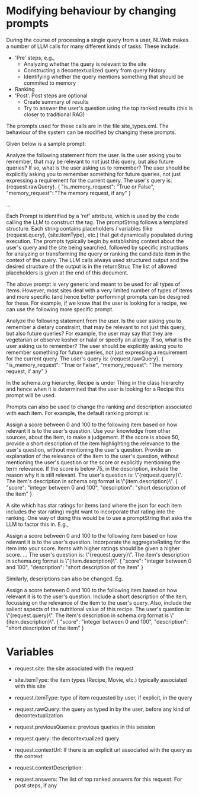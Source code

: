 # Modifying behaviour by changing prompts

During the course of processing a single query from a user, NLWeb makes a number of
LLM calls for many different kinds of tasks. These include:

- 'Pre' steps, e.g.,
  * Analyzing whether the query is relevant to the site
  * Constructing a decontextualized query from query history
  * Identifying whether the query mentions something that should be commited to memory
- Ranking
- 'Post'. Post steps are optional 
  * Create summary of results
  * Try to answer the user's question using the top ranked results (this is closer to traditional RAG)

The prompts used for these calls are in the file site_types.xml. The behaviour of the system can be modified
by changing these prompts.

 Given below is a sample prompt:

<Thing>
   <Prompt ref="DetectMemoryRequestPrompt">
      <promptString>
        Analyze the following statement from the user. 
        Is the user asking you to remember, that may be relevant to not just this query, but also future queries? 
        If so, what is the user asking us to remember?
        The user should be explicitly asking you to remember something for future queries, 
        not just expressing a requirement for the current query.
        The user's query is: {request.rawQuery}.
      </promptString>
      <returnStruc>
        {
          "is_memory_request": "True or False",
          "memory_request": "The memory request, if any"
        }
      </returnStruc>
    </Prompt>

 ...

</Thing>


Each <tag>Prompt</tag> is identified by a 'ref' attribute, which is used
by the code calling the LLM to construct the tag. The <tag>promptString</tag>
follows a templated structure. Each string contains placeholders / variables
(like {request.query}, {site.itemType}, etc.) that get dynamically populated
during execution. The prompts typically begin by establishing context about
the user's query and the site being searched, followed by specific instructions
for analyzing or transforming the query or ranking the candidate item
in the context of the query. The LLM calls always used structured output
and the desired structure of the output is in the <tag>returnStruc</tag>
The list of allowed placeholders is given at the end of this document.

The above prompt is very generic and meant to be used for all types of
items. However, most sites deal with a very limited number of types of items
and more specific (and hence better performing) prompts can be designed
for these. For example, if we know that the user is looking for a recipe,
we can use the following more specific prompt.

  <Recipe>
    <Prompt ref="DetectMemoryRequestPrompt">
      <promptString>
        Analyze the following statement from the user. 
        Is the user asking you to remember a dietary constraint, that may be relevant
        to not just this query, but also future queries? For example, the user may say
        that they are vegetarian or observe kosher or halal or specify an allergy.
        If so, what is the user asking us to remember?
        The user should be explicitly asking you to remember something for future queries, 
        not just expressing a requirement for the current query.
        The user's query is: {request.rawQuery}.
      </promptString>
      <returnStruc>
        {
          "is_memory_request": "True or False",
          "memory_request": "The memory request, if any"
        }
      </returnStruc>
    </Prompt>
  </Recipe>

In the schema.org hierarchy, <tag>Recipe</tag> is under <tag>Thing</tag> in the class
hierarchy and hence when it is determined that the user is looking for a <tag>Recipe</tag>
this prompt will be used.

Prompts can also be used to change the ranking and description associated with
each item. For example, the default ranking prompt is:


   <Prompt ref="RankingPrompt">
      <promptString>
        Assign a score between 0 and 100 to the following item
        based on how relevant it is to the user's question. Use your knowledge from other sources, about the item, to make a judgement. 
        If the score is above 50, provide a short description of the item highlighting the relevance to the user's question, without mentioning the user's question.
        Provide an explanation of the relevance of the item to the user's question, without mentioning the user's question or the score or explicitly mentioning the term relevance.
        If the score is below 75, in the description, include the reason why it is still relevant.
        The user's question is: \"{request.query}\". The item's description in schema.org format is \"{item.description}\".
      </promptString>
      <returnStruc>
        {
          "score": "integer between 0 and 100",
          "description": "short description of the item"
        }
      </returnStruc>
   </Prompt>

A site which has star ratings for items (and where the json for each item includes the star rating) might want to
incorporate that rating into the ranking. One way of doing this would be to use a <tag>promptString</tag> that
asks the LLM to factor this in. E.g.,

   <Prompt ref="RankingPrompt">
      <promptString>
        Assign a score between 0 and 100 to the following item
        based on how relevant it is to the user's question. Incorporate the aggregateRating for the item into your
	score. Items with higher ratings should be given a higher score.
	...
        The user's question is: \"{request.query}\". The item's description in schema.org format is \"{item.description}\".
      </promptString>
      <returnStruc>
        {
          "score": "integer between 0 and 100",
          "description": "short description of the item"
        }
      </returnStruc>
   </Prompt>

Similarly, descriptions can also be changed. Eg.

 <Recipe>
   <Prompt ref="RankingPrompt">
      <promptString>
        Assign a score between 0 and 100 to the following item
        based on how relevant it is to the user's question. Include a short description of the item, focussing on the
	relevance of the item to the user's query. Also, include the salient aspects of the nutritional value of
	this recipe.
        The user's question is: \"{request.query}\". The item's description in schema.org format is \"{item.description}\".
      </promptString>
      <returnStruc>
        {
          "score": "integer between 0 and 100",
          "description": "short description of the item"
        }
      </returnStruc>
   </Prompt>
 </Recipe>



# Variables

 - request.site: the site associated with the request
 
 - site.itemType: the item types (Recipe, Movie, etc.) typically associated with this site
 - request.itemType: type of item requested by user, if explicit, in the query

 - request.rawQuery: the query as typed in by the user, before any kind of decontextualization
 - request.previousQueries: previous queries in this session
 - request.query: the decontextualized query
 
 - request.contextUrl: If there is an explicit url associated with the query as the context
 - request.contextDescription:

 - request.answers: The list of top ranked answers for this request. For post steps, if any


    
